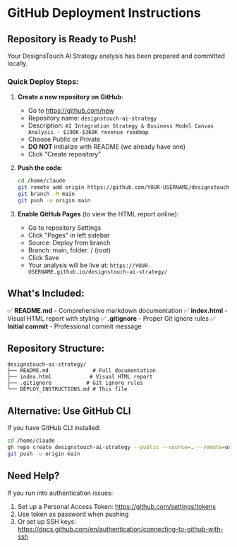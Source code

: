 # GitHub Deployment Instructions

## Repository is Ready to Push!

Your DesignsTouch AI Strategy analysis has been prepared and committed locally.

### Quick Deploy Steps:

1. **Create a new repository on GitHub**:
   - Go to https://github.com/new
   - Repository name: `designstouch-ai-strategy`
   - Description: `AI Integration Strategy & Business Model Canvas Analysis - $190K-$360K revenue roadmap`
   - Choose Public or Private
   - **DO NOT** initialize with README (we already have one)
   - Click "Create repository"

2. **Push the code**:
   ```bash
   cd /home/claude
   git remote add origin https://github.com/YOUR-USERNAME/designstouch-ai-strategy.git
   git branch -M main
   git push -u origin main
   ```

3. **Enable GitHub Pages** (to view the HTML report online):
   - Go to repository Settings
   - Click "Pages" in left sidebar
   - Source: Deploy from branch
   - Branch: main, folder: / (root)
   - Click Save
   - Your analysis will be live at: `https://YOUR-USERNAME.github.io/designstouch-ai-strategy/`

## What's Included:

✅ **README.md** - Comprehensive markdown documentation
✅ **index.html** - Visual HTML report with styling
✅ **.gitignore** - Proper Git ignore rules
✅ **Initial commit** - Professional commit message

## Repository Structure:
```
designstouch-ai-strategy/
├── README.md              # Full documentation
├── index.html            # Visual HTML report
├── .gitignore           # Git ignore rules
└── DEPLOY_INSTRUCTIONS.md # This file
```

## Alternative: Use GitHub CLI

If you have GitHub CLI installed:
```bash
cd /home/claude
gh repo create designstouch-ai-strategy --public --source=. --remote=origin
git push -u origin main
```

## Need Help?

If you run into authentication issues:
1. Set up a Personal Access Token: https://github.com/settings/tokens
2. Use token as password when pushing
3. Or set up SSH keys: https://docs.github.com/en/authentication/connecting-to-github-with-ssh

